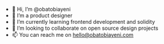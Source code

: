 - 👋 Hi, I’m @obatobiayeni
- 👀 I’m a product designer
- 🌱 I’m currently learning frontend development and solidity
- 💞️ I’m looking to collaborate on open source design projects
- 📫 You can reach me on hello@obatobiayeni.com

<!---
weedydash/weedydash is a ✨ special ✨ repository because its `README.md` (this file) appears on your GitHub profile.
You can click the Preview link to take a look at your changes.
--->
